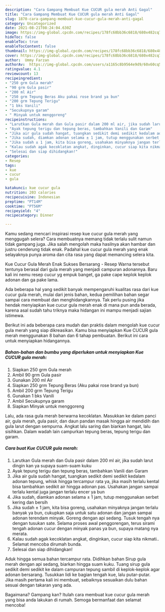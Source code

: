 ```yaml
---
description: "Cara Gampang Membuat Kue CUCUR gula merah Anti Gagal"
title: "Cara Gampang Membuat Kue CUCUR gula merah Anti Gagal"
slug: 1870-cara-gampang-membuat-kue-cucur-gula-merah-anti-gagal
category: Uncategorized
date: 2021-08-21T08:24:04.630Z
image: https://img-global.cpcdn.com/recipes/178fc68bb36c6818/680x482cq70/kue-cucur-gula-merah-foto-resep-utama.jpg
hideToc: false
enableToc: true
enableTocContent: false
thumbnail: https://img-global.cpcdn.com/recipes/178fc68bb36c6818/680x482cq70/kue-cucur-gula-merah-foto-resep-utama.jpg
cover: https://img-global.cpcdn.com/recipes/178fc68bb36c6818/680x482cq70/kue-cucur-gula-merah-foto-resep-utama.jpg
author:  Ummy Farzan
authorAv:  https://img-global.cpcdn.com/users/a1165c8b9564e9d9/60x60cq50/avatar.jpg
ratingvalue: 4.1
reviewcount: 13
recipeingredient:
- "250 grm Gula merah"
- "90 grm Gula pasir"
- "200 ml Air"
- "250 grm Tepung Beras Aku pakai rose brand ya bun"
- "200 grm Tepung Terigu"
- "1 bks Vanili"
- "Secukupnya garam"
- " Minyak untuk menggoreng"
recipeinstructions:
- "Larutkan Gula merah dan Gula pasir dalam 200 ml air, jika sudah larut dingin kan ya supaya suam-suam kuku"
- "Ayak tepung terigu dan tepung beras, tambahkan Vanili dan Garam"
- "Jika air gula sudah hangat, tuangkan sedikit demi sedikit kedalam adonan tepung, whisk hingga tercampur rata ya, jika masih terlalu kental bisa tambahkan sedikit air hingga adonan pas. Usahakan jangan sampai terlalu kental juga jangan terlalu encer ya bun"
- "Jika sudah, diamkan adonan selama ± 1 jam, tutup menggunakan serbet kering dan bersih"
- "Jika sudah ± 1 jam, kita bisa goreng, usahakan minyaknya jangan terlalu banyak ya bun, cukupkan saja untuk satu adonan dan jangan sampai adonan terendam minyak. Goreng dengan api sedang. Tusuk tengah nya dengan tusukan sate. Selama proses awal penggorengan, terus sirami tengah adonan cucur dengan minyak panas ya bun, supaya matang nya merata."
- "Kalau sudah agak kecoklatan angkat, dinginkan, cucur siap kita nikmati.. Selamat mencoba dirumah bunda."
- "Selesai dan siap dihidangkan!"
categories:
- Resep
tags:
- kue
- cucur
- gula

katakunci: kue cucur gula 
nutrition: 203 calories
recipecuisine: Indonesian
preptime: "PT14M"
cooktime: "PT56M"
recipeyield: "4"
recipecategory: Dinner

---
```



Kamu sedang mencari inspirasi resep kue cucur gula merah yang menggugah selera? Cara membuatnya memang tidak terlalu sulit namun tidak gampang juga. Jika salah mengolah maka hasilnya akan hambar dan justru cenderung tidak enak. Padahal kue cucur gula merah yang enak selayaknya punya aroma dan cita rasa yang dapat memancing selera kita.


Kue Cucur Gula Merah Enak Sukses Bersarang - Resep Warna tersebut tentunya berasal dari gula merah yang menjadi campuran adonannya. Baru kali ini nemu resep cucur yg empuk banget, ga pake cape keplok keplok adonan dan ga pake lama.

Ada beberapa hal yang sedikit banyak mempengaruhi kualitas rasa dari kue cucur gula merah, mulai dari jenis bahan, kedua pemilihan bahan segar sampai cara membuat dan menghidangkannya. Tak perlu pusing jika hendak menyiapkan kue cucur gula merah enak di mana pun anda berada, karena asal sudah tahu triknya maka hidangan ini mampu menjadi sajian istimewa.


Berikut ini ada beberapa cara mudah dan praktis dalam mengolah kue cucur gula merah yang siap dikreasikan. Kamu bisa menyiapkan Kue CUCUR gula merah menggunakan 8 bahan dan 6 tahap pembuatan. Berikut ini cara untuk menyiapkan hidangannya.

<!--inarticleads1-->

##### Bahan-bahan dan bumbu yang diperlukan untuk menyiapkan Kue CUCUR gula merah:

1. Siapkan 250 grm Gula merah
1. Ambil 90 grm Gula pasir
1. Gunakan 200 ml Air
1. Siapkan 250 grm Tepung Beras (Aku pakai rose brand ya bun)
1. Ambil 200 grm Tepung Terigu
1. Gunakan 1 bks Vanili
1. Ambil Secukupnya garam
1. Siapkan  Minyak untuk menggoreng


Lalu, ada rasa gula merah berwarna kecoklatan. Masukkan ke dalam panci air, gula merah, gula pasir, dan daun pandan masak hingga air mendidih dan gula larut dengan sempurna. Angkat lalu saring dan biarkan hangat, lalu sisihkan. Dalam wadah lain campurkan tepung beras, tepung terigu dan garam. 

<!--inarticleads2-->

##### Cara buat Kue CUCUR gula merah:

1. Larutkan Gula merah dan Gula pasir dalam 200 ml air, jika sudah larut dingin kan ya supaya suam-suam kuku
1. Ayak tepung terigu dan tepung beras, tambahkan Vanili dan Garam
1. Jika air gula sudah hangat, tuangkan sedikit demi sedikit kedalam adonan tepung, whisk hingga tercampur rata ya, jika masih terlalu kental bisa tambahkan sedikit air hingga adonan pas. Usahakan jangan sampai terlalu kental juga jangan terlalu encer ya bun
1. Jika sudah, diamkan adonan selama ± 1 jam, tutup menggunakan serbet kering dan bersih
1. Jika sudah ± 1 jam, kita bisa goreng, usahakan minyaknya jangan terlalu banyak ya bun, cukupkan saja untuk satu adonan dan jangan sampai adonan terendam minyak. Goreng dengan api sedang. Tusuk tengah nya dengan tusukan sate. Selama proses awal penggorengan, terus sirami tengah adonan cucur dengan minyak panas ya bun, supaya matang nya merata.
1. Kalau sudah agak kecoklatan angkat, dinginkan, cucur siap kita nikmati.. Selamat mencoba dirumah bunda.
1. Selesai dan siap dihidangkan!

Aduk hingga semua bahan tercampur rata. Didihkan bahan Sirup gula merah dengan api sedang, biarkan hingga suam kuku. Tuang sirup gula sedikit demi sedikit ke dalam campuran tepung sambil di keplok-keplok agar adonan bersarang. Tusukkan lidi ke bagian tengah kue, lalu putar-putar. Jika masih pertama kali ini membuat, sebaiknya sesuaikan dulu bahan sesuai dengan takaran yang ada. 

Bagaimana? Gampang kan? Itulah cara membuat kue cucur gula merah yang bisa anda lakukan di rumah. Semoga bermanfaat dan selamat mencoba!
